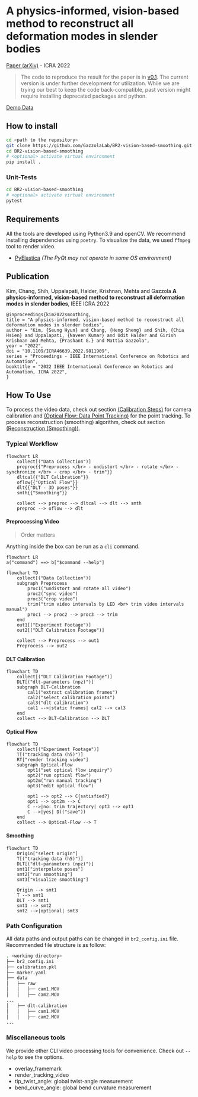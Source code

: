 # A physics-informed, vision-based method to reconstruct all deformation modes in slender bodies

[Paper (arXiv)](https://arxiv.org/abs/2109.08372) - ICRA 2022

> The code to reproduce the result for the paper is in [v0.1](https://github.com/GazzolaLab/BR2-vision-based-smoothing/tree/v0.1). The current version is under further development for utilization. While we are trying our best to keep the code back-compatible, past version might require installing deprecated packages and python.

[Demo Data](https://uofi.box.com/s/7wjf2wrtq6ykn5km7umng4mf6reme3sq)

## How to install

```bash
cd <path to the repository>
git clone https://github.com/GazzolaLab/BR2-vision-based-smoothing.git
cd BR2-vision-based-smoothing
# <optional> activate virtual environment
pip install .
```

### Unit-Tests

```bash
cd BR2-vision-based-smoothing
# <optional> activate virtual environment
pytest
```

## Requirements

All the tools are developed using Python3.9 and openCV. We recommend installing dependencies using `poetry`.
To visualize the data, we used `ffmpeg` tool to render video.

- [PyElastica](https://github.com/GazzolaLab/PyElastica)
_(The PyQt may not operate in some OS environment)_

## Publication

Kim, Chang, Shih, Uppalapati, Halder, Krishnan, Mehta and Gazzola <strong>A physics-informed, vision-based method to reconstruct all deformation modes in slender bodies</strong>, IEEE ICRA 2022
```
@inproceedings{kim2022smoothing,
title = "A physics-informed, vision-based method to reconstruct all deformation modes in slender bodies",
author = "Kim, {Seung Hyun} and Chang, {Heng Sheng} and Shih, {Chia Hsien} and Uppalapati, {Naveen Kumar} and Udit Halder and Girish Krishnan and Mehta, {Prashant G.} and Mattia Gazzola",
year = "2022",
doi = "10.1109/ICRA46639.2022.9811909",
series = "Proceedings - IEEE International Conference on Robotics and Automation",
booktitle = "2022 IEEE International Conference on Robotics and Automation, ICRA 2022",
}
```

## How To Use

To process the video data, check out section [(Calibration Steps)](#calibration-steps) for camera calibration and [(Optical Flow: Data Point Tracking)](#optical-flow-data-point-tracking) for the point tracking.
To process reconstruction (smoothing) algorithm, check out section [(Reconstruction (Smoothing))](#reconstruction-smoothing).

### Typical Workflow


```mermaid
flowchart LR
    collect[("Data Collection")]
    preproc{{"Preprocess </br> - undistort </br> - rotate </br> - synchronize </br> - crop </br> - trim"}}
    dltcal{{"DLT Calibration"}}
    oflow{{"Optical Flow"}}
    dlt{{"DLT - 3D poses"}}
    smth{{"Smoothing"}}

    collect --> preproc --> dltcal --> dlt --> smth
    preproc --> oflow --> dlt
```

#### Preprocessing Video

> Order matters

Anything inside the box can be run as a `cli` command.
```mermaid
flowchart LR
a("command") ==> b["$command --help"]
```

```mermaid
flowchart TD
    collect[("Data Collection")]
    subgraph Preprocess
        proc1("undistort and rotate all video")
        proc2("sync video")
        proc3("crop video")
        trim("trim video intervals by LED <br> trim video intervals manual")
        proc1 --> proc2 --> proc3 --> trim
    end
    out1[("Experiment Footage")]
    out2[("DLT Calibration Footage")]

    collect --> Preprocess --> out1
    Preprocess --> out2
```

#### DLT Calibration

```mermaid
flowchart TD
    collect[("DLT Calibration Footage")]
    DLT[("dlt-parameters (npz)")]
    subgraph DLT-Calibration
        cal1("extract calibration frames")
        cal2("select calibration points")
        cal3("dlt calibration")
        cal1 -->|static frames| cal2 --> cal3
    end
    collect --> DLT-Calibration --> DLT
```

#### Optical Flow

```mermaid
flowchart TD
    collect[("Experiment Footage")]
    T[("tracking data (h5)")]
    RT["render tracking video"]
    subgraph Optical-Flow
        opt1("set optical flow inquiry")
        opt2("run optical flow")
        opt2m("run manual tracking")
        opt3("edit optical flow")
        
        opt1 --> opt2 --> C{satisfied?}
        opt1 --> opt2m --> C
        C -->|no: trim trajectory| opt3 --> opt1
        C -->|yes| D(("save"))
    end
    collect --> Optical-Flow --> T
```

#### Smoothing

```mermaid
flowchart TD
    Origin["select origin"]
    T[("tracking data (h5)")]
    DLT[("dlt-parameters (npz)")]
    smt1["interpolate poses"]
    smt2["run smoothing"]
    smt3["visualize smoothing"]
    
    Origin --> smt1
    T --> smt1
    DLT --> smt1
    smt1 --> smt2
    smt2 -->|optional| smt3
```

### Path Configuration

All data paths and output paths can be changed in `br2_config.ini` file.
Recommended file structure is as follow:

<!-- br2_config.ini, calibration.pkl, marker.yaml are all in same folder, data/raw/cam1.MOV and data/raw/cam2.MOV are in subfolder.-->
```bash
. <working directory>
├── br2_config.ini
├── calibration.pkl
├── marker.yaml
├── data
│   ├── raw
│   │   ├── cam1.MOV
│   │   ├── cam2.MOV
...
│   ├── dlt-calibration
│   │   ├── cam1.MOV
│   │   ├── cam2.MOV
...
```

### Miscellaneous tools

We provide other CLI video processing tools for convenience. Check out `--help` to see the options.

- overlay_framemark
- render_tracking_video
- tip_twist_angle: global twist-angle measurement
- bend_curve_angle: global bend curvature measurement
